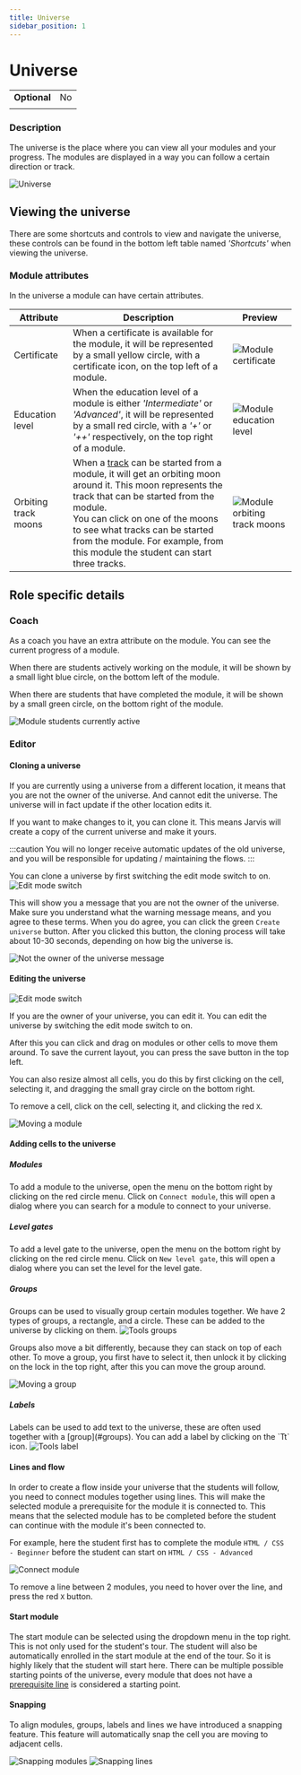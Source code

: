 ```yaml
---
title: Universe
sidebar_position: 1
---
```


# Universe

|                      |                                      |
|----------------------|--------------------------------------|
| **Optional**         | No                                   |
|                      |                                      |

### Description

The universe is the place where you can view all your modules and your progress.
The modules are displayed in a way you can follow a certain direction or track.

![Universe](/img/docs/universe/universe.png)

## Viewing the universe

There are some shortcuts and controls to view and navigate the universe, these controls can be found in the bottom left table named *'Shortcuts'* when viewing the universe.

### Module attributes

In the universe a module can have certain attributes.

| Attribute                 | Description                                                                                                                                                                                                                                                                                                                        | Preview                                                                                     |
|---------------------------|------------------------------------------------------------------------------------------------------------------------------------------------------------------------------------------------------------------------------------------------------------------------------------------------------------------------------------|---------------------------------------------------------------------------------------------|
| Certificate               | When a certificate is available for the module, it will be represented by a small yellow circle, with a certificate icon, on the top left of a module.                                                                                                                                                                             | ![Module certificate](/img/docs/universe/module-certificate.png)                    |
| Education level           | When the education level of a module is either *'Intermediate'* or *'Advanced'*, it will be represented by a small red circle, with a *'+'* or *'++'* respectively, on the top right of a module.                                                                                                                                  | ![Module education level](/img/docs/universe/module-education-level.png)            |
| Orbiting track moons      | When a [track](/docs/tracks) can be started from a module, it will get an orbiting moon around it. This moon represents the track that can be started from the module.<br />You can click on one of the moons to see what tracks can be started from the module. For example, from this module the student can start three tracks. | ![Module orbiting track moons](/img/docs/universe/module-track-moons.png)           |

## Role specific details

### Coach

As a coach you have an extra attribute on the module. You can see the current progress of a module.

<div className="flex">
<div>
When there are students actively working on the module, it will be shown by a small light blue circle, on the bottom left of the module.

When there are students that have completed the module, it will be shown by a small green circle, on the bottom right of the module.
</div>

![Module students currently active](/img/docs/universe/module-student-progress.png)
</div>

### Editor

#### Cloning a universe

If you are currently using a universe from a different location, it means that you are not the owner of the universe.
And cannot edit the universe. The universe will in fact update if the other location edits it.

If you want to make changes to it, you can clone it. This means Jarvis will create a copy of the current universe and
make it yours.

:::caution
You will no longer receive automatic updates of the old universe,
and you will be responsible for updating / maintaining the flows.
:::
<div className="flex space-between margin-bottom-small">
You can clone a universe by first switching the edit mode switch to on.
    
<img alt="Edit mode switch" className="margin-left-small" src="/img/docs/universe/edit-mode-switch.png"/>
</div>

This will show you a message that you are not the owner of the universe. Make sure you understand what the warning
message means, and you agree to these terms.
When you do agree, you can click the green `Create universe` button. After you clicked this button, the cloning process
will take about 10-30 seconds, depending on how big the universe is.

![Not the owner of the universe message](/img/docs/universe/not-the-owner-message.png)

#### Editing the universe

<img alt="Edit mode switch" className="float-right" src="/img/docs/universe/edit-mode-switch.png"/>

If you are the owner of your universe, you can edit it. You can edit the universe by switching the edit mode switch to
on.

After this you can click and drag on modules or other cells to move them around. To save the current layout, you can
press the save button in the top left.

You can also resize almost all cells, you do this by first clicking on the cell, selecting it, and dragging the small
gray circle on the bottom right.

To remove a cell, click on the cell, selecting it, and clicking the red `X`.

![Moving a module](/img/docs/universe/move-module.gif)

#### Adding cells to the universe

##### Modules

To add a module to the universe, open the menu on the bottom right by clicking on the red circle menu.
Click on `Connect module`, this will open a dialog where you can search for a module to connect to your universe.

##### Level gates

To add a level gate to the universe, open the menu on the bottom right by clicking on the red circle menu.
Click on `New level gate`, this will open a dialog where you can set the level for the level gate.

##### Groups

<div className="flex space-between margin-bottom-small">
Groups can be used to visually group certain modules together. We have 2 types of groups, a rectangle, and a circle.
These can be added to the universe by clicking on them.

<img alt="Tools groups" className="margin-left-small" src="/img/docs/universe/tools-groups.png"/>
</div>

Groups also move a bit differently, because they can stack on top of each other.
To move a group, you first have to select it, then unlock it by clicking on the lock in the top right, after this you
can move the group around.

![Moving a group](/img/docs/universe/move-group.gif)

##### Labels

<div className="flex space-between">
Labels can be used to add text to the universe, these are often used together with a [group](#groups). You can add a
label by clicking on the `Tt` icon.

<img alt="Tools label" className="margin-left-small" src="/img/docs/universe/tools-label.png"/>
</div>

#### Lines and flow

In order to create a flow inside your universe that the students will follow, you need to connect modules together using
lines.
This will make the selected module a prerequisite for the module it is connected to. This means that the selected module
has to be completed before the student can continue with the module it's been connected to.

For example, here the student first has to complete the module `HTML / CSS - Beginner` before the student can start
on `HTML / CSS - Advanced`

![Connect module](/img/docs/universe/connect-module.gif)

To remove a line between 2 modules, you need to hover over the line, and press the red `X` button.

#### Start module

The start module can be selected using the dropdown menu in the top right. This is not only used for the student's tour. The
student will also be automatically enrolled in the start module at the end of the tour. So it is highly likely that the
student will start here. There can be multiple possible starting points of the universe, every module that does
not have a [prerequisite line](#lines-and-flow) is considered a starting point.

#### Snapping

To align modules, groups, labels and lines we have introduced a snapping feature. This feature will automatically snap
the cell you are moving to adjacent cells.

<div className="flex space-between">
<img alt="Snapping modules" style={{width: '49%'}} src="/img/docs/universe/snapping-modules.gif"/>
<img alt="Snapping lines" style={{width: '49%'}} src="/img/docs/universe/snapping-lines.gif"/>
</div>
